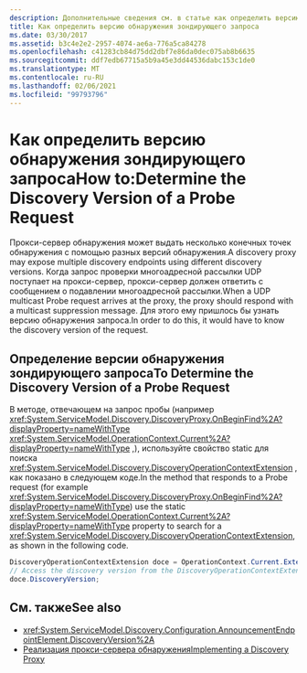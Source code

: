 ```yaml
---
description: Дополнительные сведения см. в статье как определить версию обнаружения запроса на пробу.
title: Как определить версию обнаружения зондирующего запроса
ms.date: 03/30/2017
ms.assetid: b3c4e2e2-2957-4074-ae6a-776a5ca84278
ms.openlocfilehash: c41283cb84d75dd2dbf7e86da0dec075ab8b6635
ms.sourcegitcommit: ddf7edb67715a5b9a45e3dd44536dabc153c1de0
ms.translationtype: MT
ms.contentlocale: ru-RU
ms.lasthandoff: 02/06/2021
ms.locfileid: "99793796"
---
```

# <a name="how-todetermine-the-discovery-version-of-a-probe-request"></a><span data-ttu-id="4a89a-103">Как определить версию обнаружения зондирующего запроса</span><span class="sxs-lookup"><span data-stu-id="4a89a-103">How to:Determine the Discovery Version of a Probe Request</span></span>

<span data-ttu-id="4a89a-104">Прокси-сервер обнаружения может выдать несколько конечных точек обнаружения с помощью разных версий обнаружения.</span><span class="sxs-lookup"><span data-stu-id="4a89a-104">A discovery proxy may expose multiple discovery endpoints using different discovery versions.</span></span> <span data-ttu-id="4a89a-105">Когда запрос проверки многоадресной рассылки UDP поступает на прокси-сервер, прокси-сервер должен ответить с сообщением о подавлении многоадресной рассылки.</span><span class="sxs-lookup"><span data-stu-id="4a89a-105">When a UDP multicast Probe request arrives at the proxy, the proxy should respond with a multicast suppression message.</span></span> <span data-ttu-id="4a89a-106">Для этого ему пришлось бы узнать версию обнаружения запроса.</span><span class="sxs-lookup"><span data-stu-id="4a89a-106">In order to do this, it would have to know the discovery version of the request.</span></span>

## <a name="to-determine-the-discovery-version-of-a-probe-request"></a><span data-ttu-id="4a89a-107">Определение версии обнаружения зондирующего запроса</span><span class="sxs-lookup"><span data-stu-id="4a89a-107">To Determine the Discovery Version of a Probe Request</span></span>

<span data-ttu-id="4a89a-108">В методе, отвечающем на запрос пробы (например <xref:System.ServiceModel.Discovery.DiscoveryProxy.OnBeginFind%2A?displayProperty=nameWithType> <xref:System.ServiceModel.OperationContext.Current%2A?displayProperty=nameWithType> ,), используйте свойство static для поиска <xref:System.ServiceModel.Discovery.DiscoveryOperationContextExtension> , как показано в следующем коде.</span><span class="sxs-lookup"><span data-stu-id="4a89a-108">In the method that responds to a Probe request (for example <xref:System.ServiceModel.Discovery.DiscoveryProxy.OnBeginFind%2A?displayProperty=nameWithType>) use the static <xref:System.ServiceModel.OperationContext.Current%2A?displayProperty=nameWithType> property to search for a <xref:System.ServiceModel.Discovery.DiscoveryOperationContextExtension>, as shown in the following code.</span></span>

```csharp
DiscoveryOperationContextExtension doce = OperationContext.Current.Extensions.Find<DiscoveryOperationContextExtension>();
// Access the discovery version from the DiscoveryOperationContextExtension
doce.DiscoveryVersion;
```

## <a name="see-also"></a><span data-ttu-id="4a89a-109">См. также</span><span class="sxs-lookup"><span data-stu-id="4a89a-109">See also</span></span>

- <xref:System.ServiceModel.Discovery.Configuration.AnnouncementEndpointElement.DiscoveryVersion%2A>
- [<span data-ttu-id="4a89a-110">Реализация прокси-сервера обнаружения</span><span class="sxs-lookup"><span data-stu-id="4a89a-110">Implementing a Discovery Proxy</span></span>](implementing-a-discovery-proxy.md)
